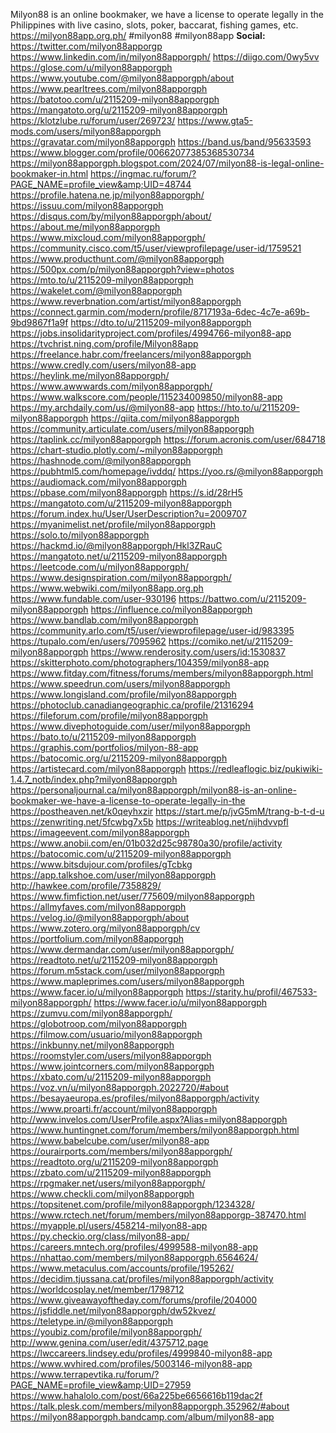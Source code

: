 Milyon88 is an online bookmaker, we have a license to operate legally in the Philippines with live casino, slots, poker, baccarat, fishing games, etc.
<a href="https://milyon88app.org.ph/">https://milyon88app.org.ph/</a>
#milyon88 #milyon88app
<strong>Social:</strong>
<a href="https://twitter.com/milyon88apporgp">https://twitter.com/milyon88apporgp</a>
<a href="https://www.linkedin.com/in/milyon88apporgph/">https://www.linkedin.com/in/milyon88apporgph/</a>
<a href="https://diigo.com/0wy5vv">https://diigo.com/0wy5vv</a>
<a href="https://glose.com/u/milyon88apporgph">https://glose.com/u/milyon88apporgph</a>
<a href="https://www.youtube.com/@milyon88apporgph/about">https://www.youtube.com/@milyon88apporgph/about</a>
<a href="https://www.pearltrees.com/milyon88apporgph">https://www.pearltrees.com/milyon88apporgph</a>
<a href="https://batotoo.com/u/2115209-milyon88apporgph">https://batotoo.com/u/2115209-milyon88apporgph</a>
<a href="https://mangatoto.org/u/2115209-milyon88apporgph">https://mangatoto.org/u/2115209-milyon88apporgph</a>
<a href="https://klotzlube.ru/forum/user/269723/">https://klotzlube.ru/forum/user/269723/</a>
<a href="https://www.gta5-mods.com/users/milyon88apporgph">https://www.gta5-mods.com/users/milyon88apporgph</a>
<a href="https://gravatar.com/milyon88apporgph">https://gravatar.com/milyon88apporgph</a>
<a href="https://band.us/band/95633593">https://band.us/band/95633593</a>
<a href="https://www.blogger.com/profile/00662077385368530734">https://www.blogger.com/profile/00662077385368530734</a>
<a href="https://milyon88apporgph.blogspot.com/2024/07/milyon88-is-legal-online-bookmaker-in.html">https://milyon88apporgph.blogspot.com/2024/07/milyon88-is-legal-online-bookmaker-in.html</a>
<a href="https://ingmac.ru/forum/?PAGE_NAME=profile_view&amp;UID=48744">https://ingmac.ru/forum/?PAGE_NAME=profile_view&amp;UID=48744</a>
<a href="https://profile.hatena.ne.jp/milyon88apporgph/">https://profile.hatena.ne.jp/milyon88apporgph/</a>
<a href="https://issuu.com/milyon88apporgph">https://issuu.com/milyon88apporgph</a>
<a href="https://disqus.com/by/milyon88apporgph/about/">https://disqus.com/by/milyon88apporgph/about/</a>
<a href="https://about.me/milyon88apporgph">https://about.me/milyon88apporgph</a>
<a href="https://www.mixcloud.com/milyon88apporgph/">https://www.mixcloud.com/milyon88apporgph/</a>
<a href="https://community.cisco.com/t5/user/viewprofilepage/user-id/1759521">https://community.cisco.com/t5/user/viewprofilepage/user-id/1759521</a>
<a href="https://www.producthunt.com/@milyon88apporgph">https://www.producthunt.com/@milyon88apporgph</a>
<a href="https://500px.com/p/milyon88apporgph?view=photos">https://500px.com/p/milyon88apporgph?view=photos</a>
<a href="https://mto.to/u/2115209-milyon88apporgph">https://mto.to/u/2115209-milyon88apporgph</a>
<a href="https://wakelet.com/@milyon88apporgph">https://wakelet.com/@milyon88apporgph</a>
<a href="https://www.reverbnation.com/artist/milyon88apporgph">https://www.reverbnation.com/artist/milyon88apporgph</a>
<a href="https://connect.garmin.com/modern/profile/8717193a-6dec-4c7e-a69b-9bd9867f1a9f">https://connect.garmin.com/modern/profile/8717193a-6dec-4c7e-a69b-9bd9867f1a9f</a>
<a href="https://dto.to/u/2115209-milyon88apporgph">https://dto.to/u/2115209-milyon88apporgph</a>
<a href="https://jobs.insolidarityproject.com/profiles/4994766-milyon88-app">https://jobs.insolidarityproject.com/profiles/4994766-milyon88-app</a>
<a href="https://tvchrist.ning.com/profile/Milyon88app">https://tvchrist.ning.com/profile/Milyon88app</a>
<a href="https://freelance.habr.com/freelancers/milyon88apporgph">https://freelance.habr.com/freelancers/milyon88apporgph</a>
<a href="https://www.credly.com/users/milyon88-app">https://www.credly.com/users/milyon88-app</a>
<a href="https://heylink.me/milyon88apporgph/">https://heylink.me/milyon88apporgph/</a>
<a href="https://www.awwwards.com/milyon88apporgph/">https://www.awwwards.com/milyon88apporgph/</a>
<a href="https://www.walkscore.com/people/115234009850/milyon88-app">https://www.walkscore.com/people/115234009850/milyon88-app</a>
<a href="https://my.archdaily.com/us/@milyon88-app">https://my.archdaily.com/us/@milyon88-app</a>
<a href="https://hto.to/u/2115209-milyon88apporgph">https://hto.to/u/2115209-milyon88apporgph</a>
<a href="https://qiita.com/milyon88apporgph">https://qiita.com/milyon88apporgph</a>
<a href="https://community.articulate.com/users/milyon88apporgph">https://community.articulate.com/users/milyon88apporgph</a>
<a href="https://taplink.cc/milyon88apporgph">https://taplink.cc/milyon88apporgph</a>
<a href="https://forum.acronis.com/user/684718">https://forum.acronis.com/user/684718</a>
<a href="https://chart-studio.plotly.com/~milyon88apporgph">https://chart-studio.plotly.com/~milyon88apporgph</a>
<a href="https://hashnode.com/@milyon88apporgph">https://hashnode.com/@milyon88apporgph</a>
<a href="https://pubhtml5.com/homepage/ivddq/">https://pubhtml5.com/homepage/ivddq/</a>
<a href="https://yoo.rs/@milyon88apporgph">https://yoo.rs/@milyon88apporgph</a>
<a href="https://audiomack.com/milyon88apporgph">https://audiomack.com/milyon88apporgph</a>
<a href="https://pbase.com/milyon88apporgph">https://pbase.com/milyon88apporgph</a>
<a href="https://s.id/28rH5">https://s.id/28rH5</a>
<a href="https://mangatoto.com/u/2115209-milyon88apporgph">https://mangatoto.com/u/2115209-milyon88apporgph</a>
<a href="https://forum.index.hu/User/UserDescription?u=2009707">https://forum.index.hu/User/UserDescription?u=2009707</a>
<a href="https://myanimelist.net/profile/milyon88apporgph">https://myanimelist.net/profile/milyon88apporgph</a>
<a href="https://solo.to/milyon88apporgph">https://solo.to/milyon88apporgph</a>
<a href="https://hackmd.io/@milyon88apporgph/Hkl3ZRauC">https://hackmd.io/@milyon88apporgph/Hkl3ZRauC</a>
<a href="https://mangatoto.net/u/2115209-milyon88apporgph">https://mangatoto.net/u/2115209-milyon88apporgph</a>
<a href="https://leetcode.com/u/milyon88apporgph/">https://leetcode.com/u/milyon88apporgph/</a>
<a href="https://www.designspiration.com/milyon88apporgph/">https://www.designspiration.com/milyon88apporgph/</a>
<a href="https://www.webwiki.com/milyon88app.org.ph">https://www.webwiki.com/milyon88app.org.ph</a>
<a href="https://www.fundable.com/user-930196">https://www.fundable.com/user-930196</a>
<a href="https://battwo.com/u/2115209-milyon88apporgph">https://battwo.com/u/2115209-milyon88apporgph</a>
<a href="https://influence.co/milyon88apporgph">https://influence.co/milyon88apporgph</a>
<a href="https://www.bandlab.com/milyon88apporgph">https://www.bandlab.com/milyon88apporgph</a>
<a href="https://community.arlo.com/t5/user/viewprofilepage/user-id/983395">https://community.arlo.com/t5/user/viewprofilepage/user-id/983395</a>
<a href="https://tupalo.com/en/users/7095962">https://tupalo.com/en/users/7095962</a>
<a href="https://comiko.net/u/2115209-milyon88apporgph">https://comiko.net/u/2115209-milyon88apporgph</a>
<a href="https://www.renderosity.com/users/id:1530837">https://www.renderosity.com/users/id:1530837</a>
<a href="https://skitterphoto.com/photographers/104359/milyon88-app">https://skitterphoto.com/photographers/104359/milyon88-app</a>
<a href="https://www.fitday.com/fitness/forums/members/milyon88apporgph.html">https://www.fitday.com/fitness/forums/members/milyon88apporgph.html</a>
<a href="https://www.speedrun.com/users/milyon88apporgph">https://www.speedrun.com/users/milyon88apporgph</a>
<a href="https://www.longisland.com/profile/milyon88apporgph">https://www.longisland.com/profile/milyon88apporgph</a>
<a href="https://photoclub.canadiangeographic.ca/profile/21316294">https://photoclub.canadiangeographic.ca/profile/21316294</a>
<a href="https://fileforum.com/profile/milyon88apporgph">https://fileforum.com/profile/milyon88apporgph</a>
<a href="https://www.divephotoguide.com/user/milyon88apporgph">https://www.divephotoguide.com/user/milyon88apporgph</a>
<a href="https://bato.to/u/2115209-milyon88apporgph">https://bato.to/u/2115209-milyon88apporgph</a>
<a href="https://graphis.com/portfolios/milyon-88-app">https://graphis.com/portfolios/milyon-88-app</a>
<a href="https://batocomic.org/u/2115209-milyon88apporgph">https://batocomic.org/u/2115209-milyon88apporgph</a>
<a href="https://artistecard.com/milyon88apporgph">https://artistecard.com/milyon88apporgph</a>
<a href="https://redleaflogic.biz/pukiwiki-1.4.7_notb/index.php?milyon88apporgph">https://redleaflogic.biz/pukiwiki-1.4.7_notb/index.php?milyon88apporgph</a>
<a href="https://personaljournal.ca/milyon88apporgph/milyon88-is-an-online-bookmaker-we-have-a-license-to-operate-legally-in-the">https://personaljournal.ca/milyon88apporgph/milyon88-is-an-online-bookmaker-we-have-a-license-to-operate-legally-in-the</a>
<a href="https://postheaven.net/k0qeyhxzir">https://postheaven.net/k0qeyhxzir</a>
<a href="https://start.me/p/jvG5mM/trang-b-t-d-u">https://start.me/p/jvG5mM/trang-b-t-d-u</a>
<a href="https://zenwriting.net/5fcwbg7x5b">https://zenwriting.net/5fcwbg7x5b</a>
<a href="https://writeablog.net/nijhdvvpfl">https://writeablog.net/nijhdvvpfl</a>
<a href="https://imageevent.com/milyon88apporgph">https://imageevent.com/milyon88apporgph</a>
<a href="https://www.anobii.com/en/01b032d25c98780a30/profile/activity">https://www.anobii.com/en/01b032d25c98780a30/profile/activity</a>
<a href="https://batocomic.com/u/2115209-milyon88apporgph">https://batocomic.com/u/2115209-milyon88apporgph</a>
<a href="https://www.bitsdujour.com/profiles/gTcbkg">https://www.bitsdujour.com/profiles/gTcbkg</a>
<a href="https://app.talkshoe.com/user/milyon88apporgph">https://app.talkshoe.com/user/milyon88apporgph</a>
<a href="http://hawkee.com/profile/7358829/">http://hawkee.com/profile/7358829/</a>
<a href="https://www.fimfiction.net/user/775609/milyon88apporgph">https://www.fimfiction.net/user/775609/milyon88apporgph</a>
<a href="https://allmyfaves.com/milyon88apporgph">https://allmyfaves.com/milyon88apporgph</a>
<a href="https://velog.io/@milyon88apporgph/about">https://velog.io/@milyon88apporgph/about</a>
<a href="https://www.zotero.org/milyon88apporgph/cv">https://www.zotero.org/milyon88apporgph/cv</a>
<a href="https://portfolium.com/milyon88apporgph">https://portfolium.com/milyon88apporgph</a>
<a href="https://www.dermandar.com/user/milyon88apporgph/">https://www.dermandar.com/user/milyon88apporgph/</a>
<a href="https://readtoto.net/u/2115209-milyon88apporgph">https://readtoto.net/u/2115209-milyon88apporgph</a>
<a href="https://forum.m5stack.com/user/milyon88apporgph">https://forum.m5stack.com/user/milyon88apporgph</a>
<a href="https://www.mapleprimes.com/users/milyon88apporgph">https://www.mapleprimes.com/users/milyon88apporgph</a>
<a href="https://www.facer.io/u/milyon88apporgph">https://www.facer.io/u/milyon88apporgph</a>
<a href="https://starity.hu/profil/467533-milyon88apporgph/">https://starity.hu/profil/467533-milyon88apporgph/</a>
<a href="https://www.facer.io/u/milyon88apporgph">https://www.facer.io/u/milyon88apporgph</a>
<a href="https://zumvu.com/milyon88apporgph/">https://zumvu.com/milyon88apporgph/</a>
<a href="https://globotroop.com/milyon88apporgph">https://globotroop.com/milyon88apporgph</a>
<a href="https://filmow.com/usuario/milyon88apporgph">https://filmow.com/usuario/milyon88apporgph</a>
<a href="https://inkbunny.net/milyon88apporgph">https://inkbunny.net/milyon88apporgph</a>
<a href="https://roomstyler.com/users/milyon88apporgph">https://roomstyler.com/users/milyon88apporgph</a>
<a href="https://www.jointcorners.com/milyon88apporgph">https://www.jointcorners.com/milyon88apporgph</a>
<a href="https://xbato.com/u/2115209-milyon88apporgph">https://xbato.com/u/2115209-milyon88apporgph</a>
<a href="https://voz.vn/u/milyon88apporgph.2022720/#about">https://voz.vn/u/milyon88apporgph.2022720/#about</a>
<a href="https://besayaeuropa.es/profiles/milyon88apporgph/activity">https://besayaeuropa.es/profiles/milyon88apporgph/activity</a>
<a href="https://www.proarti.fr/account/milyon88apporgph">https://www.proarti.fr/account/milyon88apporgph</a>
<a href="http://www.invelos.com/UserProfile.aspx?Alias=milyon88apporgph">http://www.invelos.com/UserProfile.aspx?Alias=milyon88apporgph</a>
<a href="https://www.huntingnet.com/forum/members/milyon88apporgph.html">https://www.huntingnet.com/forum/members/milyon88apporgph.html</a>
<a href="https://www.babelcube.com/user/milyon88-app">https://www.babelcube.com/user/milyon88-app</a>
<a href="https://ourairports.com/members/milyon88apporgph/">https://ourairports.com/members/milyon88apporgph/</a>
<a href="https://readtoto.org/u/2115209-milyon88apporgph">https://readtoto.org/u/2115209-milyon88apporgph</a>
<a href="https://zbato.com/u/2115209-milyon88apporgph">https://zbato.com/u/2115209-milyon88apporgph</a>
<a href="https://rpgmaker.net/users/milyon88apporgph/">https://rpgmaker.net/users/milyon88apporgph/</a>
<a href="https://www.checkli.com/milyon88apporgph">https://www.checkli.com/milyon88apporgph</a>
<a href="https://topsitenet.com/profile/milyon88apporgph/1234328/">https://topsitenet.com/profile/milyon88apporgph/1234328/</a>
<a href="https://www.rctech.net/forum/members/milyon88apporgp-387470.html">https://www.rctech.net/forum/members/milyon88apporgp-387470.html</a>
<a href="https://myapple.pl/users/458214-milyon88-app">https://myapple.pl/users/458214-milyon88-app</a>
<a href="https://py.checkio.org/class/milyon88-app/">https://py.checkio.org/class/milyon88-app/</a>
<a href="https://careers.mntech.org/profiles/4999588-milyon88-app">https://careers.mntech.org/profiles/4999588-milyon88-app</a>
<a href="https://nhattao.com/members/milyon88apporgph.6564624/">https://nhattao.com/members/milyon88apporgph.6564624/</a>
<a href="https://www.metaculus.com/accounts/profile/195262/">https://www.metaculus.com/accounts/profile/195262/</a>
<a href="https://decidim.tjussana.cat/profiles/milyon88apporgph/activity">https://decidim.tjussana.cat/profiles/milyon88apporgph/activity</a>
<a href="https://worldcosplay.net/member/1798712">https://worldcosplay.net/member/1798712</a>
<a href="https://www.giveawayoftheday.com/forums/profile/204000">https://www.giveawayoftheday.com/forums/profile/204000</a>
<a href="https://jsfiddle.net/milyon88apporgph/dw52kvez/">https://jsfiddle.net/milyon88apporgph/dw52kvez/</a>
<a href="https://teletype.in/@milyon88apporgph">https://teletype.in/@milyon88apporgph</a>
<a href="https://youbiz.com/profile/milyon88apporgph/">https://youbiz.com/profile/milyon88apporgph/</a>
<a href="http://www.genina.com/user/edit/4375712.page">http://www.genina.com/user/edit/4375712.page</a>
<a href="https://lwccareers.lindsey.edu/profiles/4999840-milyon88-app">https://lwccareers.lindsey.edu/profiles/4999840-milyon88-app</a>
<a href="https://www.wvhired.com/profiles/5003146-milyon88-app">https://www.wvhired.com/profiles/5003146-milyon88-app</a>
<a href="https://www.terrapevtika.ru/forum/?PAGE_NAME=profile_view&amp;UID=27959">https://www.terrapevtika.ru/forum/?PAGE_NAME=profile_view&amp;UID=27959</a>
<a href="https://www.hahalolo.com/post/66a225be6656616b119dac2f">https://www.hahalolo.com/post/66a225be6656616b119dac2f</a>
<a href="https://talk.plesk.com/members/milyon88apporgph.352962/#about">https://talk.plesk.com/members/milyon88apporgph.352962/#about</a>
<a href="https://milyon88apporgph.bandcamp.com/album/milyon88-app">https://milyon88apporgph.bandcamp.com/album/milyon88-app</a>